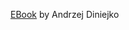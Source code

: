 [EBook](https://pracownik.kul.pl/files/10791/public/Intr_to_Stud_of_Lit_and_Film_updated_e-book_2019.pdf) by Andrzej Diniejko
